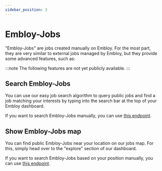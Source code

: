 ```yaml
---
sidebar_position: 3
---
```


# Embloy-Jobs

"Embloy-Jobs" are jobs created manually on Embloy. For the most part, they are very similar to external jobs managed by Embloy, but they provide some advanced features, such as: 

:::note
The following features are not yet publicly available.
:::

## Search Embloy-Jobs

You can use our easy job search algorithm to query public jobs and find a job matching your interests by typing into the search bar at the top of your Embloy dashboard.

If you want to search Embloy-Jobs manually, you can use [this endpoint](https://www.postman.com/embloy/workspace/embloy-workspace/request/24977803-5b96ba65-0da2-4c0a-8b57-1a6d40065e4b).

## Show Embloy-Jobs map

You can find public Embloy-Jobs near your location on our jobs map. For this, simply head over to the "explore" section of our dashboard. 

If you want to search Embloy-Jobs based on your position manually, you can use [this endpoint](https://www.postman.com/embloy/workspace/embloy-workspace/request/24977803-346404d6-7f8a-42a3-874b-de16264d1d0f).
